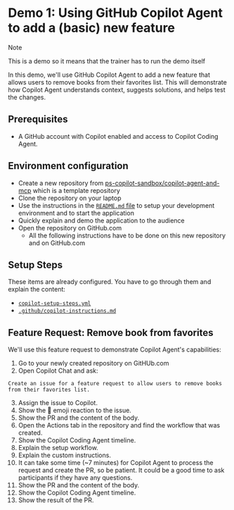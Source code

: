 # Demo 1: Using GitHub Copilot Agent to add a (basic) new feature

> [!NOTE] 
> This is a demo so it means that the trainer has to run the demo itself

In this demo, we'll use GitHub Copilot Agent to add a new feature that allows users to remove books from their favorites list. This will demonstrate how Copilot Agent understands context, suggests solutions, and helps test the changes.

## Prerequisites

- A GitHub account with Copilot enabled and access to Copilot Coding Agent.

## Environment configuration

- Create a new repository from [ps-copilot-sandbox/copilot-agent-and-mcp](https://github.com/ps-copilot-sandbox/copilot-agent-and-mcp) which is a template repository
- Clone the repository on your laptop
- Use the instructions in the [`README.md` file](/README.md) to setup your development environment and to start the application
- Quickly explain and demo the application to the audience
- Open the repository on GitHub.com
  - All the following instructions have to be done on this new repository and on GitHub.com

## Setup Steps

These items are already configured. You have to go through them and explain the content:

- [`copilot-setup-steps.yml`](/.github/workflows/copilot-setup-steps.yml) 
- [`.github/copilot-instructions.md`](/.github/copilot-instructions.md)

## Feature Request: Remove book from favorites

We'll use this feature request to demonstrate Copilot Agent's capabilities:

1. Go to your newly created repository on GitHUb.com
2. Open Copilot Chat and ask:

```prompt
Create an issue for a feature request to allow users to remove books from their favorites list.
```

3. Assign the issue to Copilot.
4. Show the :eyes: emoji reaction to the issue.
5. Show the PR and the content of the body.
6. Open the Actions tab in the repository and find the workflow that was created.
7. Show the Copilot Coding Agent timeline.
8. Explain the setup workflow.
9. Explain the custom instructions.
10. It can take some time (~7 minutes) for Copilot Agent to process the request and create the PR, so be patient. It could be a good time to ask participants if they have any questions.
11. Show the PR and the content of the body.
12. Show the Copilot Coding Agent timeline.
13. Show the result of the PR.
